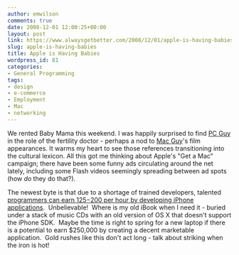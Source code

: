 ```yaml
---
author: emwilson
comments: true
date: 2008-12-01 12:00:25+00:00
layout: post
link: https://www.alwaysgetbetter.com/2008/12/01/apple-is-having-babies/
slug: apple-is-having-babies
title: Apple is Having Babies
wordpress_id: 81
categories:
- General Programming
tags:
- design
- e-commerce
- Employment
- Mac
- networking
---
```


We rented Baby Mama this weekend.  I was happily surprised to find [PC Guy](http://en.wikipedia.org/wiki/John_Hodgman) in the role of the fertility doctor - perhaps a nod to [Mac Guy](http://en.wikipedia.org/wiki/Justin_Long)'s film appearances.  It warms my heart to see those references transitioning into the cultural lexicon.  All this got me thinking about Apple's "Get a Mac" campaign; there have been some funny ads circulating around the net lately, including some Flash videos seemingly spreading between ad spots (how _do_ they do that?).

The newest byte is that due to a shortage of trained developers, talented [programmers can earn $125-$200 per hour by developing iPhone applications](http://blogs.oreilly.com/iphone/2008/11/turning-ideas-into-application.html).  Unbelievable!  Where is my old iBook when I need it - buried under a stack of music CDs with an old version of OS X that doesn't support the iPhone SDK.  Maybe the time is right to spring for a new laptop if there is a potential to earn $250,000 by creating a decent marketable application.  Gold rushes like this don't act long - talk about striking when the iron is hot!
